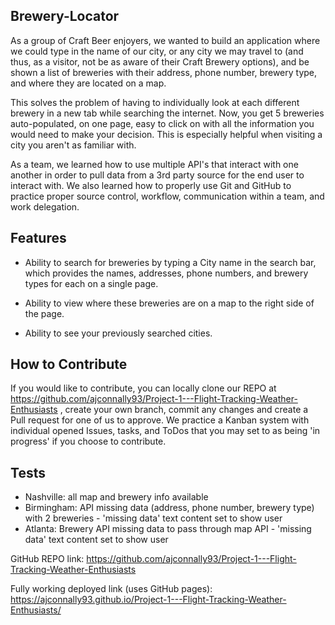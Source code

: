 ## Brewery-Locator

As a group of Craft Beer enjoyers, we wanted to build an application where we could type in the name of our city, or any city we may travel to (and thus, as a visitor, not be as aware of their Craft Brewery options), and be shown a list of breweries with their address, phone number, brewery type, and where they are located on a map.

This solves the problem of having to individually look at each different brewery in a new tab while searching the internet. Now, you get 5 breweries auto-populated, on one page, easy to click on with all the information you would need to make your decision. This is especially helpful when visiting a city you aren't as familiar with.

As a team, we learned how to use multiple API's that interact with one another in order to pull data from a 3rd party source for the end user to interact with. We also learned how to properly use Git and GitHub to practice proper source control, workflow, communication within a team, and work delegation.


## Features

* Ability to search for breweries by typing a City name in the search bar, which provides the names, addresses, phone numbers, and brewery types for each on a single page. 

* Ability to view where these breweries are on a map to the right side of the page.

* Ability to see your previously searched cities.

## How to Contribute

If you would like to contribute, you can locally clone our REPO at https://github.com/ajconnally93/Project-1---Flight-Tracking-Weather-Enthusiasts , create your own branch, commit any changes and create a Pull request for one of us to approve. We practice a Kanban system with individual opened Issues, tasks, and ToDos that you may set to as being 'in progress' if you choose to contribute.

## Tests

* Nashville: all map and brewery info available
* Birmingham: API missing data (address, phone number, brewery type) with 2 breweries - 'missing data' text content set to show user
* Atlanta: Brewery API missing data to pass through map API - 'missing data' text content set to show user


<!-- ![Screenshot](https:www.google.com) -->

GitHub REPO link: https://github.com/ajconnally93/Project-1---Flight-Tracking-Weather-Enthusiasts

Fully working deployed link (uses GitHub pages): https://ajconnally93.github.io/Project-1---Flight-Tracking-Weather-Enthusiasts/